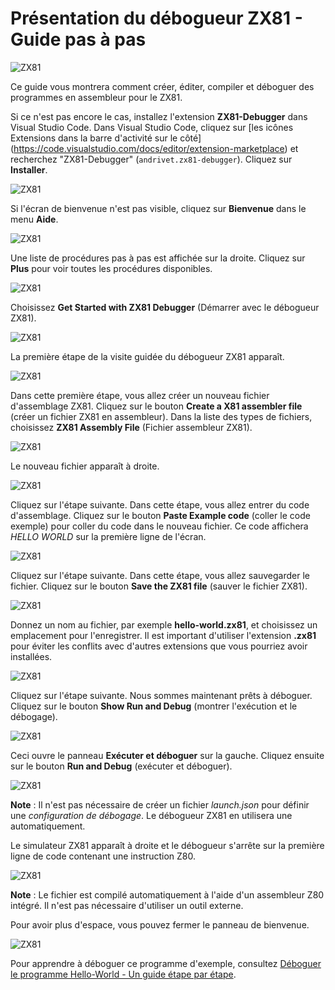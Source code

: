 # Présentation du débogueur ZX81 - Guide pas à pas

![ZX81](../assets/ZX81.png)

Ce guide vous montrera comment créer, éditer, compiler et déboguer des programmes en assembleur pour le ZX81.

Si ce n'est pas encore le cas, installez l'extension **ZX81-Debugger** dans Visual Studio Code. Dans Visual Studio Code, cliquez sur [les icônes Extensions dans la barre d'activité sur le côté] (https://code.visualstudio.com/docs/editor/extension-marketplace) et recherchez "ZX81-Debugger" (`andrivet.zx81-debugger`). Cliquez sur **Installer**.

![ZX81](./images/install.png)

Si l'écran de bienvenue n'est pas visible, cliquez sur **Bienvenue** dans le menu **Aide**.

![ZX81](./images/welcome00.png)

Une liste de procédures pas à pas est affichée sur la droite. Cliquez sur **Plus** pour voir toutes les procédures disponibles.

![ZX81](./images/welcome01.png)

Choisissez **Get Started with ZX81 Debugger** (Démarrer avec le débogueur ZX81).

![ZX81](./images/welcome02.png)

La première étape de la visite guidée du débogueur ZX81 apparaît.

![ZX81](./images/welcome03.png)

Dans cette première étape, vous allez créer un nouveau fichier d'assemblage ZX81. Cliquez sur le bouton **Create a X81 assembler file** (créer un fichier ZX81 en assembleur). Dans la liste des types de fichiers, choisissez **ZX81 Assembly File** (Fichier assembleur ZX81).

![ZX81](./images/welcome04.png)

Le nouveau fichier apparaît à droite.

![ZX81](./images/welcome05.png)

Cliquez sur l'étape suivante. Dans cette étape, vous allez entrer du code d'assemblage.  Cliquez sur le bouton **Paste Example code** (coller le code exemple) pour coller du code dans le nouveau fichier. Ce code affichera _HELLO WORLD_ sur la première ligne de l'écran.

![ZX81](./images/welcome06.png)

Cliquez sur l'étape suivante. Dans cette étape, vous allez sauvegarder le fichier. Cliquez sur le bouton **Save the ZX81 file** (sauver le fichier ZX81).

![ZX81](./images/welcome07.png)

Donnez un nom au fichier, par exemple **hello-world.zx81**, et choisissez un emplacement pour l'enregistrer. Il est important d'utiliser l'extension **.zx81** pour éviter les conflits avec d'autres extensions que vous pourriez avoir installées.

![ZX81](./images/welcome08.png)

Cliquez sur l'étape suivante. Nous sommes maintenant prêts à déboguer. Cliquez sur le bouton **Show Run and Debug** (montrer l'exécution et le débogage).

![ZX81](./images/welcome09.png)

Ceci ouvre le panneau **Exécuter et déboguer** sur la gauche. Cliquez ensuite sur le bouton **Run and Debug** (exécuter et déboguer).

![ZX81](./images/welcome10.png)

**Note** : Il n'est pas nécessaire de créer un fichier _launch.json_ pour définir une _configuration de débogage_. Le débogueur ZX81 en utilisera une automatiquement.

Le simulateur ZX81 apparaît à droite et le débogueur s'arrête sur la première ligne de code contenant une instruction Z80. 

![ZX81](./images/welcome11.png)

**Note** : Le fichier est compilé automatiquement à l'aide d'un assembleur Z80 intégré. Il n'est pas nécessaire d'utiliser un outil externe.

Pour avoir plus d'espace, vous pouvez fermer le panneau de bienvenue.

![ZX81](./images/welcome12.png)

Pour apprendre à déboguer ce programme d'exemple, consultez [Déboguer le programme Hello-World - Un guide étape par étape](./debug-FR.md).

